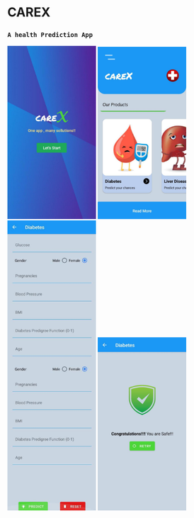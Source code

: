# CAREX  
### `A health Prediction App`

<img src="img1.jpeg" width=200/>   <img src="img2.jpeg" width=200/ >    <img src="img3.jpeg" width=200/>       <img src="img4.jpeg" width=200/>

